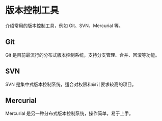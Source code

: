 # 版本控制工具

介绍常用的版本控制工具，例如 Git、SVN、Mercurial 等。

## Git

Git 是目前最流行的分布式版本控制系统，支持分支管理、合并、回滚等功能。

## SVN

SVN 是集中式版本控制系统，适合对权限和审计要求较高的项目。

## Mercurial

Mercurial 是另一种分布式版本控制系统，操作简单，易于上手。
